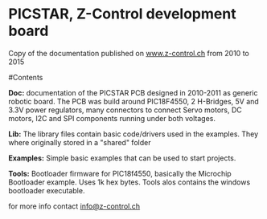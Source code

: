 # PICSTAR, Z-Control development board

Copy of the documentation published on www.z-control.ch from 2010 to 2015

#Contents

__Doc:__ documentation of the PICSTAR PCB designed in 2010-2011 as generic robotic board. The PCB was build around PIC18F4550, 2 H-Bridges, 5V and 3.3V power regulators, many connectors to connect Servo motors, DC motors, I2C and SPI components running under both voltages.

__Lib:__ The library files contain basic code/drivers used in the examples. They where originally stored in a "shared" folder

__Examples:__ Simple basic examples that can be used to start projects.

__Tools:__ Bootloader firmware for PIC18f4550, basically the Microchip Bootloader example. Uses 1k hex bytes. Tools alos contains  the windows bootloader executable.

for more info contact info@z-control.ch